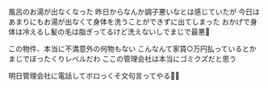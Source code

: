 風呂のお湯が出なくなった
昨日からなんか調子悪いなとは感じていたが
今日はあまりにもお湯が出なくて身体を洗うことができずに出てしまった
おかげで身体は冷えるし髪の毛は脂ぎってるけど洗えないしでまじで最悪:anger:

この物件、本当に不満意外の何物もない
こんなんて家賃○万円払っているとかまじでぼったくりレベルだわ
ここの管理会社は本当にゴミクズだと思う

明日管理会社に電話してボロっくそ文句言ってやる:anger::anger:
